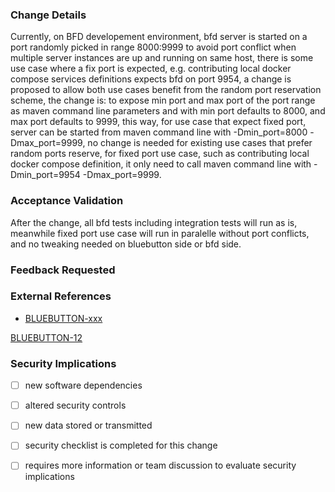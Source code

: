 <!--

--- PR Hygiene Checklist ---

1. Make sure the changeset can be reviewed, keep it's scope and size succinct 
2. Make sure your branch is from your fork and has a meaningful name
3. Update the PR title: `BLUEBUTTON-99999 Add Awesomeness`
4. Edit the text below - do not leave placeholders in the text.
4.1. Remove sections that you don't feel apply
5. Add any other details that will be helpful for the reviewers: details description, screenshots, etc
6. Request a review from someone/multiple someones
7. <optional> Review your changes yourself and write up any comments / concerns as if you were reviewing someone else's code.
-->

### Change Details

<!-- Add detailed discussion of changes here: -->
<!-- This is likely a summary, or the complete contents, of your commit messages -->

Currently, on BFD developement environment, bfd server is started on a port randomly picked in range 8000:9999 to avoid port conflict when multiple server instances are up and running on same host, there is some use case where a fix port is expected, e.g. contributing local docker compose services definitions expects bfd on port 9954, a change is proposed to allow both use cases benefit from the random port reservation scheme, the change is: to expose min port and max port of the port range as maven command line parameters and with min port defaults to 8000, and max port defaults to 9999, this way, for use case that expect fixed port, server can be started from maven command line with -Dmin_port=8000 -Dmax_port=9999, no change is needed for existing use cases that prefer random ports reserve, for fixed port use case, such as contributing local docker compose definition, it only need to call maven command line with -Dmin_port=9954 -Dmax_port=9999.

### Acceptance Validation

<!-- What should reviewers look for to determine completeness -->

<!-- Insert screenshots if applicable (drag images here) -->

After the change, all bfd tests including integration tests will run as is, meanwhile fixed port use case will run in paralelle without port conflicts, and no tweaking needed on bluebutton side or bfd side.


### Feedback Requested

<!-- What type of feedback you want from your reviewers? -->

### External References

<!-- For example: replace xxx with the JIRA ticket number: -->

- [BLUEBUTTON-xxx](https://jira.cms.gov/browse/BLUEBUTTON-xxx)
 
 [BLUEBUTTON-12](https://jira.cms.gov/browse/BB2-12)
 

### Security Implications

<!-- Does the change deal with PII/PHI at all? What should reviewers look for in
terms of security concerns? -->

- [ ] new software dependencies

<!-- If yes, list the new dependencies and briefly note any relevant security impacts -->

- [ ] altered security controls

<!-- If yes, what security controls or supporting software are affected? -->

- [ ] new data stored or transmitted

<!-- If yes, what new data are we storing or transmitting? Is the data considered PII/PHI? -->

- [ ] security checklist is completed for this change

<!-- If yes, provide a link to the security checklist in Confluence here. -->

- [ ] requires more information or team discussion to evaluate security implications
<!-- Use this to indicate you're unsure how this change may impact system security and would like to solicit the team's feedback. Optionally, provide background information regarding your questions and concerns. -->

